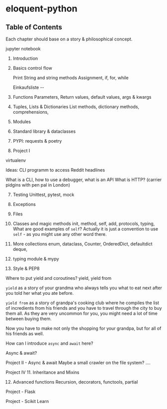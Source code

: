 # eloquent-python

## Table of Contents

Each chapter should base on a story & philosophical concept.

jupyter notebook


1. Introduction

2. Basics control flow
   
   Print
   String and string methods
   Assignment, if, for, while
   
   Einkaufsliste -- 
   
3. Functions
   Parameters, Return values, default values, args & kwargs

4. Tuples, Lists & Dictionaries
   List methods, dictionary methods, comprehensions,

5. Modules

5. Standard library & dataclasses

6. PYPI: requests & poetry

7. Project I

virtualenv

Ideas: CLI programm to access Reddit headlines

What is a CLI, how to use a debugger, what is an API
What is HTTP? (carrier pidgins with pen pal in London)

7. Testing
Unittest, pytest, mock

8. Exceptions

9. Files

10. Classes and magic methods
init, method, self,
add, protocols, typing, 
What are good examples of `self`? Actually it is just a convention to use `self` - as you might use any other word there. 

11. More collections
   enum, dataclass, Counter, OrderedDict, defaultdict
   deque,
   
   
11. typing module & mypy

11. Style & PEP8

Where to put yield and coroutines?
yield, yield from

`yield` as a story of your grandma who always tells you what to eat next after
you told her what you ate before.

`yield from` as a story of grandpa's cooking club where he compiles the list
of incredients from his friends and you have to travel through the city to buy
them all. As they are very uncommon for you, you might need a lot of time
between buying them.

Now you have to make not only the shopping for your grandpa, but for all of his
friends as well.

How can I introduce `async` and `await` here?

Async & await?

Project II - Async & await
Maybe a small crawler on the file system?
....

Project IV
11. Inheritance and Mixins

12. Advanced functions
Recursion, decorators, functools, partial


Project - Flask

Project - Scikit Learn

